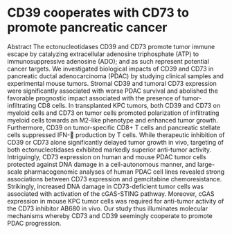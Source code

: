 # CD39 cooperates with CD73 to promote pancreatic cancer


Abstract
The ectonucleotidases CD39 and CD73 promote tumor immune escape by catalyzing extracellular adenosine triphosphate (ATP) to immunosuppressive adenosine (ADO); and as such represent potential cancer targets. We investigated biological impacts of CD39 and CD73 in pancreatic ductal adenocarcinoma (PDAC) by studying clinical samples and experimental mouse tumors. Stromal CD39 and tumoral CD73 expression were significantly associated with worse PDAC survival and abolished the favorable prognostic impact associated with the presence of tumor-infiltrating CD8 cells. In transplanted KPC tumors, both CD39 and CD73 on myeloid cells and CD73 on tumor cells promoted polarization of infiltrating myeloid cells towards an M2-like phenotype and enhanced tumor growth. Furthermore, CD39 on tumor-specific CD8+ T cells and pancreatic stellate cells suppressed IFN- production by T cells. While therapeutic inhibition of CD39 or CD73 alone significantly delayed tumor growth in vivo, targeting of both ectonucleotidases exhibited markedly superior anti-tumor activity. Intriguingly, CD73 expression on human and mouse PDAC tumor cells protected against DNA damage in a cell-autonomous manner, and large-scale pharmacogenomic analyses of human PDAC cell lines revealed strong associations between CD73 expression and gemcitabine chemoresistance. Strikingly, increased DNA damage in CD73-deficient tumor cells was associated with activation of the cGAS-STING pathway. Moreover, cGAS expression in mouse KPC tumor cells was required for anti-tumor activity of the CD73 inhibitor AB680 in vivo. Our study thus illuminates molecular mechanisms whereby CD73 and CD39 seemingly cooperate to promote PDAC progression.
